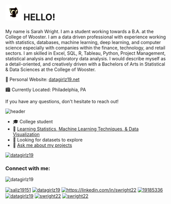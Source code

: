 

<h1 font-size = 50><img src= "https://github.com/datagirlz19/datagirlz19.github.io/blob/master/_includes/IMG_1050.PNG?raw=true" height = 50 > HELLO!</h1>
My name is Sarah Wright. I am a student working towards a B.A. at the College of Wooster.
I am a data driven professional with experience working with statistics, databases, machine learning, deep learning, and computer science especially with companies within the finance, technology, and retail sectors. I am skilled in Excel, SQL, R, Tableau, Python, Project Management, statistical analysis and exploratory data analysis. I would describe myself as a detail-oriented, and creatively driven with a Bachelors of Arts in Statistical & Data Sciences at the College of Wooster. 

🦦 Personal Website: [datagirlz19.net](https://datagirlz19.github.io/)

🏙 Currently Located: Philadelphia, PA 

If you have any questions, don't hesitate to reach out! 

![header](https://capsule-render.vercel.app/api?type=rect&color=gradient&height=1)
- :mortar_board: College student
- 🌱 [Learning Statistics, Machine Learning Techniques, & Data Visualization](https://datagirlz19.github.io/)
- 🤔 Looking for datasets to explore
- 💬 [Ask me about my projects](https://github.com/datagirlz19/datagirlz19.github.io)

<!--
**This Dynamic Image's from -> [Capsule-Render](https://github.com/kyechan99/capsule-render) - Press F5!**
-->

<!--

![footer](https://capsule-render.vercel.app/api?type=wave&color=gradient&height=150&section=footer)
-->


<!--
<p align="left"> <a href="https://github.com/ryo-ma/github-profile-trophy"><img src="https://github-profile-trophy.vercel.app/?username=datagirlz19" alt="datagirlz19" /></a> </p> -->

<p align="left"> <a href="https://twitter.com/datagirlz19" target="blank"><img src="https://img.shields.io/twitter/follow/datagirlz19?logo=twitter&style=for-the-badge" alt="datagirlz19" /></a> </p>


<h3 align="left">Connect with me:</h3> <p align="left"> <img src="https://komarev.com/ghpvc/?username=datagirlz19&label=Profile%20views&color=0e75b6&style=flat" alt="datagirlz19" /> </p>
<p align="left">
<a href="https://codepen.io/saliz19151" target="blank"><img align="center" src="https://raw.githubusercontent.com/rahuldkjain/github-profile-readme-generator/master/src/images/icons/Social/codepen.svg" alt="saliz19151" height="30" width="40" /></a>
<a href="https://twitter.com/datagirlz19" target="blank"><img align="center" src="https://raw.githubusercontent.com/rahuldkjain/github-profile-readme-generator/master/src/images/icons/Social/twitter.svg" alt="datagirlz19" height="30" width="40" /></a>
<a href="https://linkedin.com/in/https://linkedin.com/in/swright22" target="blank"><img align="center" src="https://raw.githubusercontent.com/rahuldkjain/github-profile-readme-generator/master/src/images/icons/Social/linked-in-alt.svg" alt="https://linkedin.com/in/swright22" height="30" width="40" /></a>
<a href="https://stackoverflow.com/users/19185336" target="blank"><img align="center" src="https://raw.githubusercontent.com/rahuldkjain/github-profile-readme-generator/master/src/images/icons/Social/stack-overflow.svg" alt="19185336" height="30" width="40" /></a>
<a href="https://kaggle.com/datagirlz19" target="blank"><img align="center" src="https://raw.githubusercontent.com/rahuldkjain/github-profile-readme-generator/master/src/images/icons/Social/kaggle.svg" alt="datagirlz19" height="30" width="40" /></a>
<a href="https://www.hackerrank.com/swright22" target="blank"><img align="center" src="https://raw.githubusercontent.com/rahuldkjain/github-profile-readme-generator/master/src/images/icons/Social/hackerrank.svg" alt="swright22" height="30" width="40" /></a>
<a href="https://public.tableau.com/app/profile/datagirlz19" target="blank"><img align="center" src="https://www.tableau.com/sites/default/files/2022-04/TableauLogo_RGB.png" alt="swright22" height="30" /></a>
</p>
